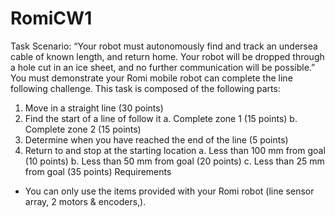 # RomiCW1
Task
Scenario:
“Your robot must autonomously find and track an undersea cable of known length,
and return home. Your robot will be dropped through a hole cut in an ice sheet, and
no further communication will be possible.”
You must demonstrate your Romi mobile robot can complete the line following challenge.
This task is composed of the following parts:
1. Move in a straight line (30 points)
2. Find the start of a line of follow it
a. Complete zone 1 (15 points)
b. Complete zone 2 (15 points)
3. Determine when you have reached the end of the line (5 points)
4. Return to and stop at the starting location
a. Less than 100 mm from goal (10 points)
b. Less than 50 mm from goal (20 points)
c. Less than 25 mm from goal (35 points)
Requirements
- You can only use the items provided with your Romi robot (line sensor array, 2
motors & encoders,).
